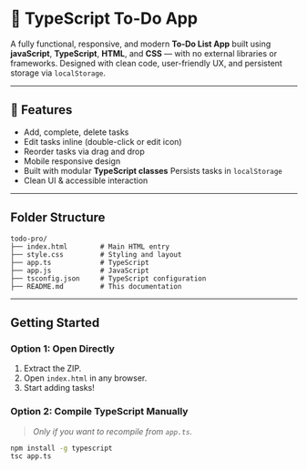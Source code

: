 
# 📝 TypeScript To-Do App

A fully functional, responsive, and modern **To-Do List App** built using **javaScript**, **TypeScript**, **HTML**, and **CSS** — with no external libraries or frameworks. Designed with clean code, user-friendly UX, and persistent storage via `localStorage`.

---

## 🚀 Features

- Add, complete, delete tasks
- Edit tasks inline (double-click or edit icon)
- Reorder tasks via drag and drop
- Mobile responsive design
- Built with modular **TypeScript classes**
  Persists tasks in `localStorage`
- Clean UI & accessible interaction

---

## Folder Structure

```
todo-pro/
├── index.html        # Main HTML entry
├── style.css         # Styling and layout
├── app.ts            # TypeScript 
├── app.js            # JavaScript 
├── tsconfig.json     # TypeScript configuration
├── README.md         # This documentation
```

---

## Getting Started

### Option 1: Open Directly

1. Extract the ZIP.
2. Open `index.html` in any browser.
3. Start adding tasks!

### Option 2: Compile TypeScript Manually

> _Only if you want to recompile from `app.ts`._

```bash
npm install -g typescript
tsc app.ts
```
